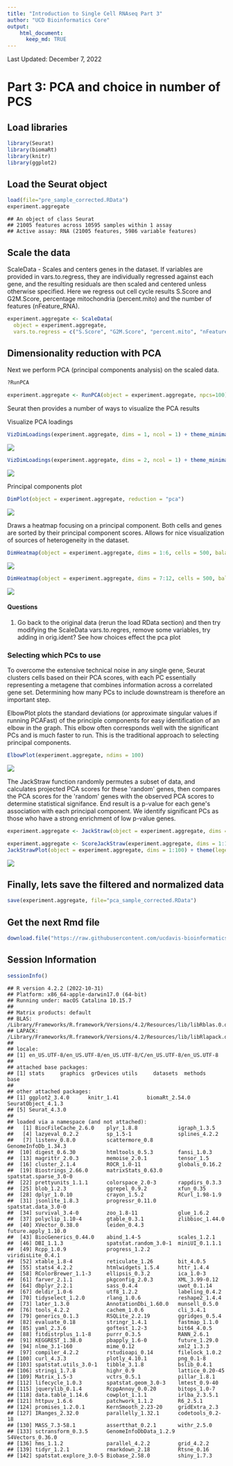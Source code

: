 ```yaml
---
title: "Introduction to Single Cell RNAseq Part 3"
author: "UCD Bioinformatics Core"
output:
    html_document:
      keep_md: TRUE
---
```


Last Updated: December 7, 2022

# Part 3: PCA and choice in number of PCS

## Load libraries

```r
library(Seurat)
library(biomaRt)
library(knitr)
library(ggplot2)
```

## Load the Seurat object

```r
load(file="pre_sample_corrected.RData")
experiment.aggregate
```

```
## An object of class Seurat 
## 21005 features across 10595 samples within 1 assay 
## Active assay: RNA (21005 features, 5986 variable features)
```

## Scale the data

ScaleData - Scales and centers genes in the dataset. If variables are provided in vars.to.regress, they are individually regressed against each gene, and the resulting residuals are then scaled and centered unless otherwise specified. Here we regress out cell cycle results S.Score and G2M.Score, percentage mitochondria (percent.mito) and the number of features (nFeature_RNA).


```r
experiment.aggregate <- ScaleData(
  object = experiment.aggregate,
  vars.to.regress = c("S.Score", "G2M.Score", "percent.mito", "nFeature_RNA"))
```

## Dimensionality reduction with PCA

Next we perform PCA (principal components analysis) on the scaled data.  


```r
?RunPCA
```


```r
experiment.aggregate <- RunPCA(object = experiment.aggregate, npcs=100)
```

Seurat then provides a number of ways to visualize the PCA results

Visualize PCA loadings

```r
VizDimLoadings(experiment.aggregate, dims = 1, ncol = 1) + theme_minimal(base_size = 8)
```

![](scRNA_Workshop-PART3_files/figure-html/viz_pca-1.png)<!-- -->

```r
VizDimLoadings(experiment.aggregate, dims = 2, ncol = 1) + theme_minimal(base_size = 8)
```

![](scRNA_Workshop-PART3_files/figure-html/viz_pca-2.png)<!-- -->

Principal components plot

```r
DimPlot(object = experiment.aggregate, reduction = "pca")
```

![](scRNA_Workshop-PART3_files/figure-html/plot_pca-1.png)<!-- -->

Draws a heatmap focusing on a principal component. Both cells and genes are sorted by their principal component scores. Allows for nice visualization of sources of heterogeneity in the dataset.


```r
DimHeatmap(object = experiment.aggregate, dims = 1:6, cells = 500, balanced = TRUE)
```

![](scRNA_Workshop-PART3_files/figure-html/heatmap_pca-1.png)<!-- -->

```r
DimHeatmap(object = experiment.aggregate, dims = 7:12, cells = 500, balanced = TRUE)
```

![](scRNA_Workshop-PART3_files/figure-html/heatmap_pca-2.png)<!-- -->

#### Questions

1. Go back to the original data (rerun the load RData section) and then try modifying the ScaleData vars.to.regres, remove some variables, try adding in orig.ident? See how choices effect the pca plot

### Selecting which PCs to use
To overcome the extensive technical noise in any single gene, Seurat clusters cells based on their PCA scores, with each PC essentially representing a metagene that combines information across a correlated gene set. Determining how many PCs to include downstream is therefore an important step.

ElbowPlot plots the standard deviations (or approximate singular values if running PCAFast) of the principle components for easy identification of an elbow in the graph. This elbow often corresponds well with the significant PCs and is much faster to run.  This is the traditional approach to selecting principal components.


```r
ElbowPlot(experiment.aggregate, ndims = 100)
```

![](scRNA_Workshop-PART3_files/figure-html/elbow-1.png)<!-- -->

The JackStraw function randomly permutes a subset of data, and calculates projected PCA scores for these 'random' genes, then compares the PCA scores for the 'random' genes with the observed PCA scores to determine statistical signifance. End result is a p-value for each gene's association with each principal component. We identify significant PCs as those who have a strong enrichment of low p-value genes.


```r
experiment.aggregate <- JackStraw(object = experiment.aggregate, dims = 100)
```


```r
experiment.aggregate <- ScoreJackStraw(experiment.aggregate, dims = 1:100)
JackStrawPlot(object = experiment.aggregate, dims = 1:100) + theme(legend.position="bottom")
```

![](scRNA_Workshop-PART3_files/figure-html/plot_jackstraw-1.png)<!-- -->

## Finally, lets save the filtered and normalized data

```r
save(experiment.aggregate, file="pca_sample_corrected.RData")
```

## Get the next Rmd file

```r
download.file("https://raw.githubusercontent.com/ucdavis-bioinformatics-training/2022-December-Single-Cell-RNA-Seq-Analysis/main/data_analysis/scRNA_Workshop-PART4.Rmd", "scRNA_Workshop-PART4.Rmd")
```

## Session Information

```r
sessionInfo()
```

```
## R version 4.2.2 (2022-10-31)
## Platform: x86_64-apple-darwin17.0 (64-bit)
## Running under: macOS Catalina 10.15.7
## 
## Matrix products: default
## BLAS:   /Library/Frameworks/R.framework/Versions/4.2/Resources/lib/libRblas.0.dylib
## LAPACK: /Library/Frameworks/R.framework/Versions/4.2/Resources/lib/libRlapack.dylib
## 
## locale:
## [1] en_US.UTF-8/en_US.UTF-8/en_US.UTF-8/C/en_US.UTF-8/en_US.UTF-8
## 
## attached base packages:
## [1] stats     graphics  grDevices utils     datasets  methods   base     
## 
## other attached packages:
## [1] ggplot2_3.4.0      knitr_1.41         biomaRt_2.54.0     SeuratObject_4.1.3
## [5] Seurat_4.3.0      
## 
## loaded via a namespace (and not attached):
##   [1] BiocFileCache_2.6.0    plyr_1.8.8             igraph_1.3.5          
##   [4] lazyeval_0.2.2         sp_1.5-1               splines_4.2.2         
##   [7] listenv_0.8.0          scattermore_0.8        GenomeInfoDb_1.34.3   
##  [10] digest_0.6.30          htmltools_0.5.3        fansi_1.0.3           
##  [13] magrittr_2.0.3         memoise_2.0.1          tensor_1.5            
##  [16] cluster_2.1.4          ROCR_1.0-11            globals_0.16.2        
##  [19] Biostrings_2.66.0      matrixStats_0.63.0     spatstat.sparse_3.0-0 
##  [22] prettyunits_1.1.1      colorspace_2.0-3       rappdirs_0.3.3        
##  [25] blob_1.2.3             ggrepel_0.9.2          xfun_0.35             
##  [28] dplyr_1.0.10           crayon_1.5.2           RCurl_1.98-1.9        
##  [31] jsonlite_1.8.3         progressr_0.11.0       spatstat.data_3.0-0   
##  [34] survival_3.4-0         zoo_1.8-11             glue_1.6.2            
##  [37] polyclip_1.10-4        gtable_0.3.1           zlibbioc_1.44.0       
##  [40] XVector_0.38.0         leiden_0.4.3           future.apply_1.10.0   
##  [43] BiocGenerics_0.44.0    abind_1.4-5            scales_1.2.1          
##  [46] DBI_1.1.3              spatstat.random_3.0-1  miniUI_0.1.1.1        
##  [49] Rcpp_1.0.9             progress_1.2.2         viridisLite_0.4.1     
##  [52] xtable_1.8-4           reticulate_1.26        bit_4.0.5             
##  [55] stats4_4.2.2           htmlwidgets_1.5.4      httr_1.4.4            
##  [58] RColorBrewer_1.1-3     ellipsis_0.3.2         ica_1.0-3             
##  [61] farver_2.1.1           pkgconfig_2.0.3        XML_3.99-0.12         
##  [64] dbplyr_2.2.1           sass_0.4.4             uwot_0.1.14           
##  [67] deldir_1.0-6           utf8_1.2.2             labeling_0.4.2        
##  [70] tidyselect_1.2.0       rlang_1.0.6            reshape2_1.4.4        
##  [73] later_1.3.0            AnnotationDbi_1.60.0   munsell_0.5.0         
##  [76] tools_4.2.2            cachem_1.0.6           cli_3.4.1             
##  [79] generics_0.1.3         RSQLite_2.2.19         ggridges_0.5.4        
##  [82] evaluate_0.18          stringr_1.4.1          fastmap_1.1.0         
##  [85] yaml_2.3.6             goftest_1.2-3          bit64_4.0.5           
##  [88] fitdistrplus_1.1-8     purrr_0.3.5            RANN_2.6.1            
##  [91] KEGGREST_1.38.0        pbapply_1.6-0          future_1.29.0         
##  [94] nlme_3.1-160           mime_0.12              xml2_1.3.3            
##  [97] compiler_4.2.2         rstudioapi_0.14        filelock_1.0.2        
## [100] curl_4.3.3             plotly_4.10.1          png_0.1-8             
## [103] spatstat.utils_3.0-1   tibble_3.1.8           bslib_0.4.1           
## [106] stringi_1.7.8          highr_0.9              lattice_0.20-45       
## [109] Matrix_1.5-3           vctrs_0.5.1            pillar_1.8.1          
## [112] lifecycle_1.0.3        spatstat.geom_3.0-3    lmtest_0.9-40         
## [115] jquerylib_0.1.4        RcppAnnoy_0.0.20       bitops_1.0-7          
## [118] data.table_1.14.6      cowplot_1.1.1          irlba_2.3.5.1         
## [121] httpuv_1.6.6           patchwork_1.1.2        R6_2.5.1              
## [124] promises_1.2.0.1       KernSmooth_2.23-20     gridExtra_2.3         
## [127] IRanges_2.32.0         parallelly_1.32.1      codetools_0.2-18      
## [130] MASS_7.3-58.1          assertthat_0.2.1       withr_2.5.0           
## [133] sctransform_0.3.5      GenomeInfoDbData_1.2.9 S4Vectors_0.36.0      
## [136] hms_1.1.2              parallel_4.2.2         grid_4.2.2            
## [139] tidyr_1.2.1            rmarkdown_2.18         Rtsne_0.16            
## [142] spatstat.explore_3.0-5 Biobase_2.58.0         shiny_1.7.3
```
